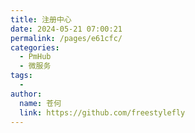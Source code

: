 ```yaml
---
title: 注册中心
date: 2024-05-21 07:00:21
permalink: /pages/e61cfc/
categories:
  - PmHub
  - 微服务
tags:
  - 
author: 
  name: 苍何
  link: https://github.com/freestylefly
---
```

